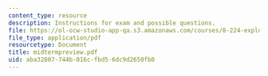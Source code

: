 ```yaml
---
content_type: resource
description: Instructions for exam and possible questions.
file: https://ol-ocw-studio-app-qa.s3.amazonaws.com/courses/8-224-exploring-black-holes-general-relativity-astrophysics-spring-2003/aba32807744b016cfbd56dc9d2650fb0_midtermpreview.pdf
file_type: application/pdf
resourcetype: Document
title: midtermpreview.pdf
uid: aba32807-744b-016c-fbd5-6dc9d2650fb0
---
```

